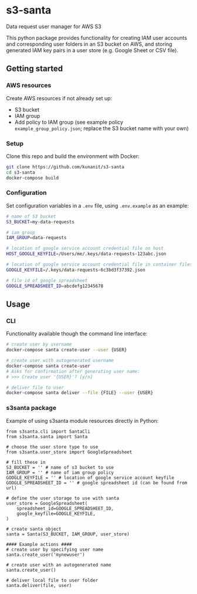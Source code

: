 # s3-santa
Data request user manager for AWS S3

This python package provides functionality for creating IAM user accounts and corresponding user folders in an S3 bucket on AWS, and storing generated IAM key pairs in a user store (e.g. Google Sheet or CSV file).

## Getting started

### AWS resources
Create AWS resources if not already set up:
* S3 bucket
* IAM group
* Add policy to IAM group (see example policy `example_group_policy.json`; replace the S3 bucket name with your own)


### Setup
Clone this repo and build the environment with Docker:
```bash
git clone https://github.com/kunanit/s3-santa
cd s3-santa
docker-compose build
```

### Configuration
Set configuration variables in a `.env` file, using `.env.example` as an example:

```bash
# name of S3 bucket
S3_BUCKET=my-data-requests

# iam group
IAM_GROUP=data-requests

# location of google service account credential file on host
HOST_GOOGLE_KEYFILE=/Users/me/.keys/data-requests-123abc.json

# location of google service account credential file in container filesystem
GOOGLE_KEYFILE=/.keys/data-requests-6c3bd3f37392.json

# file id of google spreadsheet
GOOGLE_SPREADSHEET_ID=abcdefg12345678
```

## Usage

### CLI
Functionality available though the command line interface:
```bash
# create user by username
docker-compose santa create-user --user {USER}

# create user with autogenerated username
docker-compose santa create-user
# Asks for confirmation after generating user name:
# >>> Create user '{USER}'? [y/n]

# deliver file to user
docker-compose santa deliver --file {FILE} --user {USER}

```


### s3santa package
Example of using s3santa module resources directly in Python:
```
from s3santa.cli import SantaCli
from s3santa.santa import Santa

# choose the user store type to use
from s3santa.user_store import GoogleSpreadsheet

# fill these in
S3_BUCKET = '' # name of s3 bucket to use
IAM_GROUP = '' # name of iam group policy
GOOGLE_KEYFILE = '' # location of google service account keyfile
GOOGLE_SPREADSHEET_ID = '' # google spreadsheet id (can be found from url)

# define the user storage to use with santa
user_store = GoogleSpreadsheet(
    spreadsheet_id=GOOGLE_SPREADSHEET_ID,
    google_keyfile=GOOGLE_KEYFILE,
)

# create santa object
santa = Santa(S3_BUCKET, IAM_GROUP, user_store)

#### Example actions ####
# create user by specifying user name
santa.create_user('mynewuser')

# create user with an autogenerated name
santa.create_user()

# deliver local file to user folder
santa.deliver(file, user)
```
